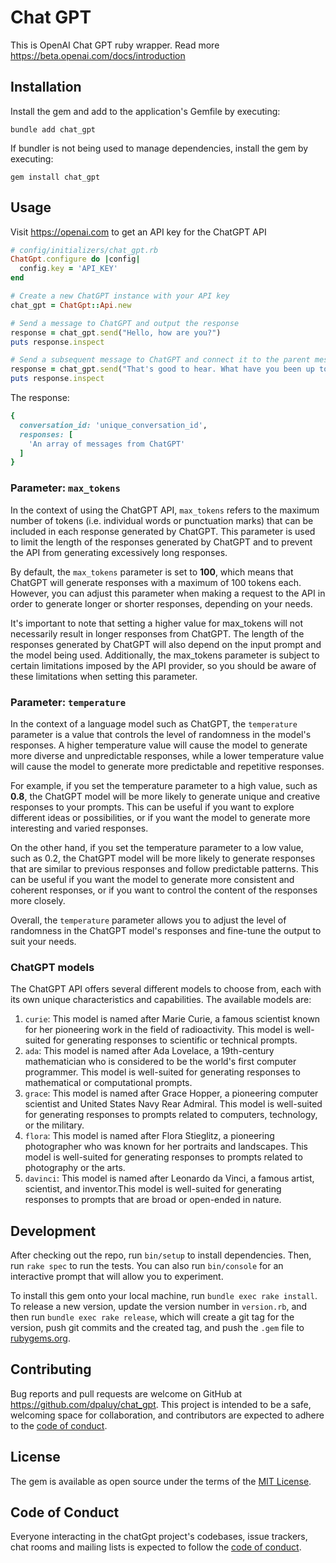 # Chat GPT

This is OpenAI Chat GPT ruby wrapper. Read more <https://beta.openai.com/docs/introduction>

## Installation

Install the gem and add to the application's Gemfile by executing:

  `bundle add chat_gpt`

If bundler is not being used to manage dependencies, install the gem by executing:

  `gem install chat_gpt`

## Usage

Visit <https://openai.com> to get an API key for the ChatGPT API

```ruby
# config/initializers/chat_gpt.rb
ChatGpt.configure do |config|
  config.key = 'API_KEY'
end
```

```ruby
# Create a new ChatGPT instance with your API key
chat_gpt = ChatGpt::Api.new

# Send a message to ChatGPT and output the response
response = chat_gpt.send("Hello, how are you?")
puts response.inspect

# Send a subsequent message to ChatGPT and connect it to the parent message
response = chat_gpt.send("That's good to hear. What have you been up to lately?", conversation_id: 'abc123')
puts response.inspect
```

The response:

```ruby
{
  conversation_id: 'unique_conversation_id',
  responses: [
    'An array of messages from ChatGPT'
  ]
}
```

### Parameter: `max_tokens`

In the context of using the ChatGPT API, `max_tokens` refers to the maximum number of tokens (i.e. individual words or punctuation marks) that can be included in each response generated by ChatGPT. This parameter is used to limit the length of the responses generated by ChatGPT and to prevent the API from generating excessively long responses.

By default, the `max_tokens` parameter is set to **100**, which means that ChatGPT will generate responses with a maximum of 100 tokens each. However, you can adjust this parameter when making a request to the API in order to generate longer or shorter responses, depending on your needs.

It's important to note that setting a higher value for max_tokens will not necessarily result in longer responses from ChatGPT. The length of the responses generated by ChatGPT will also depend on the input prompt and the model being used. Additionally, the max_tokens parameter is subject to certain limitations imposed by the API provider, so you should be aware of these limitations when setting this parameter.

### Parameter: `temperature`

In the context of a language model such as ChatGPT, the `temperature` parameter is a value that controls the level of randomness in the model's responses. A higher temperature value will cause the model to generate more diverse and unpredictable responses, while a lower temperature value will cause the model to generate more predictable and repetitive responses.

For example, if you set the temperature parameter to a high value, such as **0.8**, the ChatGPT model will be more likely to generate unique and creative responses to your prompts. This can be useful if you want to explore different ideas or possibilities, or if you want the model to generate more interesting and varied responses.

On the other hand, if you set the temperature parameter to a low value, such as 0.2, the ChatGPT model will be more likely to generate responses that are similar to previous responses and follow predictable patterns. This can be useful if you want the model to generate more consistent and coherent responses, or if you want to control the content of the responses more closely.

Overall, the `temperature` parameter allows you to adjust the level of randomness in the ChatGPT model's responses and fine-tune the output to suit your needs.

### ChatGPT models

The ChatGPT API offers several different models to choose from, each with its own unique characteristics and capabilities. The available models are:

1. `curie`: This model is named after Marie Curie, a famous scientist known for her pioneering work in the field of radioactivity. This model is well-suited for generating responses to scientific or technical prompts.
2. `ada`: This model is named after Ada Lovelace, a 19th-century mathematician who is considered to be the world's first computer programmer. This model is well-suited for generating responses to mathematical or computational prompts.
3. `grace`: This model is named after Grace Hopper, a pioneering computer scientist and United States Navy Rear Admiral. This model is well-suited for generating responses to prompts related to computers, technology, or the military.
4. `flora`: This model is named after Flora Stieglitz, a pioneering photographer who was known for her portraits and landscapes. This model is well-suited for generating responses to prompts related to photography or the arts.
5. `davinci`: This model is named after Leonardo da Vinci, a famous artist, scientist, and inventor.This model is well-suited for generating responses to prompts that are broad or open-ended in nature.

## Development

After checking out the repo, run `bin/setup` to install dependencies. Then, run `rake spec` to run the tests. You can also run `bin/console` for an interactive prompt that will allow you to experiment.

To install this gem onto your local machine, run `bundle exec rake install`. To release a new version, update the version number in `version.rb`, and then run `bundle exec rake release`, which will create a git tag for the version, push git commits and the created tag, and push the `.gem` file to [rubygems.org](https://rubygems.org).

## Contributing

Bug reports and pull requests are welcome on GitHub at https://github.com/dpaluy/chat_gpt. This project is intended to be a safe, welcoming space for collaboration, and contributors are expected to adhere to the [code of conduct](https://github.com/dpaluy/chat_gpt/blob/master/CODE_OF_CONDUCT.md).

## License

The gem is available as open source under the terms of the [MIT License](https://opensource.org/licenses/MIT).

## Code of Conduct

Everyone interacting in the chatGpt project's codebases, issue trackers, chat rooms and mailing lists is expected to follow the [code of conduct](https://github.com/dpaluy/chat_gpt/blob/master/CODE_OF_CONDUCT.md).
